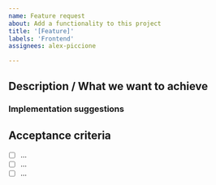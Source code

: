 ```yaml
---
name: Feature request
about: Add a functionality to this project
title: '[Feature]'
labels: 'Frontend'
assignees: alex-piccione

---
```

## Description / What we want to achieve


### Implementation suggestions


## Acceptance criteria
- [ ] ...
- [ ] ... 
- [ ] ...
